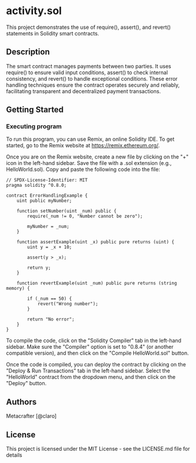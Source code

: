 # activity.sol

This project demonstrates the use of require(), assert(), and revert() statements in Solidity smart contracts.

## Description

The smart contract manages payments between two parties. It uses require() to ensure valid input conditions, assert() to check internal consistency, and revert() to handle exceptional conditions. These error handling techniques ensure the contract operates securely and reliably, facilitating transparent and decentralized payment transactions.

## Getting Started

### Executing program

To run this program, you can use Remix, an online Solidity IDE. To get started, go to the Remix website at https://remix.ethereum.org/.

Once you are on the Remix website, create a new file by clicking on the "+" icon in the left-hand sidebar. Save the file with a .sol extension (e.g., HelloWorld.sol). Copy and paste the following code into the file:

```
// SPDX-License-Identifier: MIT
pragma solidity ^0.8.0;

contract ErrorHandlingExample {
    uint public myNumber;

    function setNumber(uint _num) public {
        require(_num != 0, "Number cannot be zero");

        myNumber = _num;
    }

    function assertExample(uint _x) public pure returns (uint) {
        uint y = _x + 10;

        assert(y > _x);

        return y;
    }

    function revertExample(uint _num) public pure returns (string memory) {

        if (_num == 50) {
            revert("Wrong number");
        }

        return "No error";
    }
}
```

To compile the code, click on the "Solidity Compiler" tab in the left-hand sidebar. Make sure the "Compiler" option is set to "0.8.4" (or another compatible version), and then click on the "Compile HelloWorld.sol" button.

Once the code is compiled, you can deploy the contract by clicking on the "Deploy & Run Transactions" tab in the left-hand sidebar. Select the "HelloWorld" contract from the dropdown menu, and then click on the "Deploy" button.

## Authors

Metacrafter
[@claro]


## License

This project is licensed under the MIT License - see the LICENSE.md file for details
